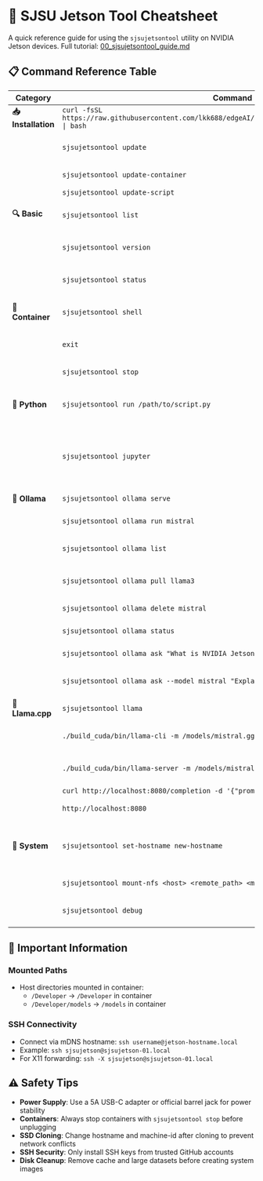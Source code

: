 # 🧠 SJSU Jetson Tool Cheatsheet

A quick reference guide for using the `sjsujetsontool` utility on NVIDIA Jetson devices. Full tutorial: [00_sjsujetsontool_guide.md](https://github.com/lkk688/edgeAI/blob/main/docs/curriculum/00_sjsujetsontool_guide.md)

## 📋 Command Reference Table

| Category | Command | Description |
|----------|---------|-------------|
| **📥 Installation** | `curl -fsSL https://raw.githubusercontent.com/lkk688/edgeAI/main/jetson/install_sjsujetsontool.sh \| bash` | One-line install (no sudo required) |
| | `sjsujetsontool update` | Update both container and script (container update takes time) |
| | `sjsujetsontool update-container` | Update only the Docker container |
| | `sjsujetsontool update-script` | Update only the script |
| **🔍 Basic** | `sjsujetsontool list` | Display all available commands with usage examples |
| | `sjsujetsontool version` | Show script version, Docker image details, and CUDA version |
| | `sjsujetsontool status` | Show container state, GPU stats (tegrastats), and port status |
| **🐳 Container** | `sjsujetsontool shell` | Enter container shell (with mounted `/Developer` and `/models` directories) |
| | `exit` | Exit container shell (container keeps running in background) |
| | `sjsujetsontool stop` | Stop the running Docker container completely |
| **🐍 Python** | `sjsujetsontool run /path/to/script.py` | Run a Python script inside the container (script must be in a mounted path like `/Developer`) |
| | `sjsujetsontool jupyter` | Launch JupyterLab on port 8888 (access via http://hostname:8888/lab?token=<token> or replace hostname with device IP for remote access) |
| **🧠 Ollama** | `sjsujetsontool ollama serve` | Start Ollama server on port 11434 |
| | `sjsujetsontool ollama run mistral` | Run model in CLI mode (use `\exit` to exit) |
| | `sjsujetsontool ollama list` | List all installed models with size and modification date |
| | `sjsujetsontool ollama pull llama3` | Download a model (examples: phi3, mistral, llama3, qwen:7b) |
| | `sjsujetsontool ollama delete mistral` | Remove a model from disk to free space |
| | `sjsujetsontool ollama status` | Check if Ollama server is running on port 11434 |
| | `sjsujetsontool ollama ask "What is NVIDIA Jetson?"` | Ask a question (auto-pulls model if needed) |
| | `sjsujetsontool ollama ask --model mistral "Explain transformers."` | Ask with specific model (remembers last used model) |
| **🔬 Llama.cpp** | `sjsujetsontool llama` | Start llama.cpp server on port 8000 |
| | `./build_cuda/bin/llama-cli -m /models/mistral.gguf -p "Your prompt"` | Run model directly in container (provides performance metrics) |
| | `./build_cuda/bin/llama-server -m /models/mistral.gguf --port 8080` | Start HTTP server on port 8080 (OpenAI API compatible) |
| | `curl http://localhost:8080/completion -d '{"prompt":"Your prompt","n_predict":100}'` | Query server via HTTP API |
| | `http://localhost:8080` | Access basic web UI via browser |
| **🔧 System** | `sjsujetsontool set-hostname new-hostname` | Change hostname, regenerate system identity, write `/etc/device-id` (requires sudo) |
| | `sjsujetsontool mount-nfs <host> <remote_path> <mount_point>` | Mount NFS share for accessing centralized data |
| | `sjsujetsontool debug` | Run diagnostics to check system health and configuration |

## 📂 Important Information

### Mounted Paths
- Host directories mounted in container:
  - `/Developer` → `/Developer` in container
  - `/Developer/models` → `/models` in container

### SSH Connectivity
- Connect via mDNS hostname: `ssh username@jetson-hostname.local`
- Example: `ssh sjsujetson@sjsujetson-01.local`
- For X11 forwarding: `ssh -X sjsujetson@sjsujetson-01.local`

## ⚠️ Safety Tips

- **Power Supply**: Use a 5A USB-C adapter or official barrel jack for power stability
- **Containers**: Always stop containers with `sjsujetsontool stop` before unplugging
- **SSD Cloning**: Change hostname and machine-id after cloning to prevent network conflicts
- **SSH Security**: Only install SSH keys from trusted GitHub accounts
- **Disk Cleanup**: Remove cache and large datasets before creating system images